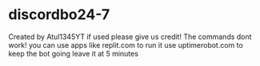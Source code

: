 # discordbo24-7
Created by Atul1345YT
if used please give us credit!
The commands dont work!
you can use apps like replit.com to run it 
use uptimerobot.com to keep the bot going leave it at 5 minutes
